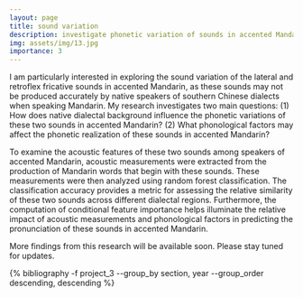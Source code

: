 ```yaml
---
layout: page
title: sound variation
description: investigate phonetic variation of sounds in accented Mandarin
img: assets/img/13.jpg
importance: 3
---
```


I am particularly interested in exploring the sound variation of the lateral and retroflex fricative sounds in accented Mandarin, as these sounds may not be produced accurately by native speakers of southern Chinese dialects when speaking Mandarin. My research investigates two main questions: (1) How does native dialectal background influence the phonetic variations of these two sounds in accented Mandarin? (2) What phonological factors may affect the phonetic realization of these sounds in accented Mandarin?

To examine the acoustic features of these two sounds among speakers of accented Mandarin, acoustic measurements were extracted from the production of Mandarin words that begin with these sounds. These measurements were then analyzed using random forest classification. The classification accuracy provides a metric for assessing the relative similarity of these two sounds across different dialectal regions. Furthermore, the computation of conditional feature importance helps illuminate the relative impact of acoustic measurements and phonological factors in predicting the pronunciation of these sounds in accented Mandarin.

More findings from this research will be available soon. Please stay tuned for updates.

<div class="publications">

{% bibliography -f project_3 --group_by section, year --group_order descending, descending %}

</div>